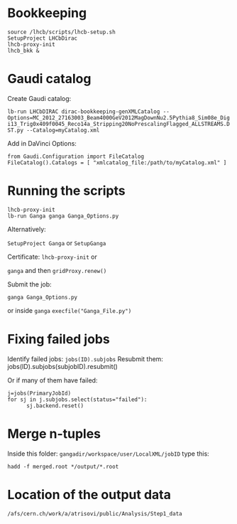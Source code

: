 # Bookkeeping

```
source /lhcb/scripts/lhcb-setup.sh
SetupProject LHCbDirac 
lhcb-proxy-init 
lhcb_bkk &
```

# Gaudi catalog

Create Gaudi catalog:

```lb-run LHCbDIRAC dirac-bookkeeping-genXMLCatalog --Options=MC_2012_27163003_Beam4000GeV2012MagDownNu2.5Pythia8_Sim08e_Digi13_Trig0x409f0045_Reco14a_Stripping20NoPrescalingFlagged_ALLSTREAMS.DST.py --Catalog=myCatalog.xml```

Add in DaVinci Options:

```
from Gaudi.Configuration import FileCatalog
FileCatalog().Catalogs = [ "xmlcatalog_file:/path/to/myCatalog.xml" ]
```

# Running the scripts

```
lhcb-proxy-init
lb-run Ganga ganga Ganga_Options.py
```

Alternatively:

`SetupProject Ganga` or `SetupGanga`

Certificate: 
`lhcb-proxy-init` or

`ganga` and then
`gridProxy.renew()`

Submit the job:
```
ganga Ganga_Options.py
```
or inside `ganga`
`execfile("Ganga_File.py")`

# Fixing failed jobs

Identify failed jobs: `jobs(ID).subjobs`
Resubmit them: jobs(ID).subjobs(subjobID).resubmit()

Or if many of them have failed:

```
j=jobs(PrimaryJobId)
for sj in j.subjobs.select(status="failed"):
      sj.backend.reset()
```

# Merge n-tuples

Inside this folder: `gangadir/workspace/user/LocalXML/jobID` type this:
```
hadd -f merged.root */output/*.root
```

# Location of the output data

```
/afs/cern.ch/work/a/atrisovi/public/Analysis/Step1_data
```

